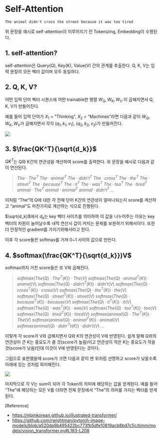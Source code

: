 # Self-Attention

```
The animal didn't cross the street because it was too tired
```

위 문장을 예시로 self-attention이 이루어지기 전 Tokenizing, Embedding이 수행된다.

## 1. self-attention?
    
self-attention은 Query(Q), Key(K), Value(V) 간의 관계를 추출한다. Q, K, V는 입력 문장의 모든 벡터 값이며 모두 동일하다.
    

## 2. Q, K, V?
    
어떤 입력 단어 벡터 시퀀스에 어떤 trainable한 행렬  $W_Q, W_K, W_V$ 이 곱해지면서 Q, K, V가 만들어진다.

예를 들어 입력 단어가 $X_1$ = “Thinking”, $X_2$ = “Machines”라면 다음과 같이 $W_Q, W_K, W_V$가 곱해지면서 각각 ($q_1, k_1, v_1$), ($q_2, k_2, v_2$)가 만들어진다.

![](imgs/01_2.png)
    
## 3. $\frac{QK^T}{\sqrt{d_k}}$
    
$QK^T$는 Q와 K간의 연관성을 계산하여 score를 출력한다. 위 문장을 예시로 다음과 같이 연산된다.

> $The$ · $The^T$
$The · animal^T$
$The · didn't^T$
$The · cross^T$
$The · the^T$
$The · street^T$
$The · because^T$
$The · it^T$
$The · was^T$
$The · too^T$
$The · tired^T$
$animal · The^T$
$animal · animal^T$
$animal · didn't^T$
...
> 

이처럼 “The”의 Q에 대한 각 전체 단어 K간의 연관성이 얼마나되는지 score를 계산하고 “animal”도 마찬가지로 계산하는 식으로 진행된다.

$\sqrt{d_k}$에서 $d_k$는 key 벡터 사이즈를 의미하여 이 값을 나누어주는 이유는 key 벡터의 차원이 늘어날수록 내적 연산시 값이 커지는 문제를 보완하기 위해서이다. 또한 더 안정적인 gradient를 가지기위해서라고 한다.

이후 각 score들은 softmax를 거쳐 0~1 사이의 값으로 만든다.
    
## 4. $softmax(\frac{QK^T}{\sqrt{d_k}})V$
    
softmax까지 거친 score들은 또 V와 곱해진다.

> $softmax(The(Q) · The^T(K))  · The(V)$
$softmax(The(Q) · animal^T(K))  · animal(V$)
$softmax(The(Q) · didn't^T(K))  · didn't(V)$
$softmax(The(Q) · cross^T(K))  · cross(V)$
$softmax(The(Q) · the^T(K))  · the(V)$
$softmax(The(Q) · street^T(K))  · street(V)$
$softmax(The(Q) · because^T(K))  · because(V)$
$softmax(The(Q) · it^T(K))  · it(V)$
$softmax(The(Q) · was^T(K))  · was(V)$
$softmax(The(Q) · too^T(K))  · too(V)$
$softmax(The(Q) · tired^T(K))  · tired(V)$
$softmax(animal(Q) · The^T(K))  · The(V)$
$softmax(animal(Q) · animal^T(K))  · animal(V)$
$softmax(animal(Q) · didn'^Tt(K))  · didn't(V)$
...
> 

이렇게 각 score가 V와 곱해지면서 Q와 K의 연관성이 V에 반영된다. 쉽게 말해 Q와의 연관성이 큰 K는 중요도가 클 것(score가 높음)이고 연관성이 작은 K는 중요도가 작을 것(score가 낮음)인데 이것이 V에 반영된다는 것이다.

그림으로 표현했을때 score가 크면 다음과 같이 맨 위처럼 선명하고 score가 낮을수록 아래에 있는 것처럼 희미해진다.

![](imgs/01_3.png)

마지막으로 각 V는 sum이 되어 각 Token의 의미에 해당하는 값을 얻게된다. 예를 들어 “The”에 해당하는 모든 V를 더하면 전체 문장에서 “The”의 의미를 가지는 벡터를 얻게 된다.

[Reference]
- https://nlpinkorean.github.io/illustrated-transformer/
- https://github.com/rwightman/pytorch-image-models/blob/a520da9b495422bc773fb5dfe10819acb8bd7c5c/timm/models/vision_transformer.py#L183-L208